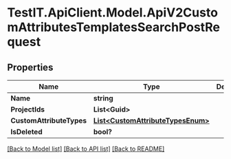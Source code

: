 # TestIT.ApiClient.Model.ApiV2CustomAttributesTemplatesSearchPostRequest

## Properties

Name | Type | Description | Notes
------------ | ------------- | ------------- | -------------
**Name** | **string** |  | [optional] 
**ProjectIds** | **List&lt;Guid&gt;** |  | [optional] 
**CustomAttributeTypes** | [**List&lt;CustomAttributeTypesEnum&gt;**](CustomAttributeTypesEnum.md) |  | [optional] 
**IsDeleted** | **bool?** |  | [optional] 

[[Back to Model list]](../README.md#documentation-for-models) [[Back to API list]](../README.md#documentation-for-api-endpoints) [[Back to README]](../README.md)


